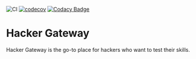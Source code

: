 ![CI](https://github.com/jprinaldi/hackergateway/workflows/CI/badge.svg)
[![codecov](https://codecov.io/gh/jprinaldi/hackergateway/branch/main/graph/badge.svg)](https://codecov.io/gh/jprinaldi/hackergateway)
[![Codacy Badge](https://api.codacy.com/project/badge/Grade/d4937c56900a4b908632e99be6220aaa)](https://app.codacy.com/app/jprinaldi/hackergateway?utm_source=github.com&utm_medium=referral&utm_content=jprinaldi/hackergateway&utm_campaign=badger)

# Hacker Gateway

Hacker Gateway is the go-to place for hackers who want to test their skills.
